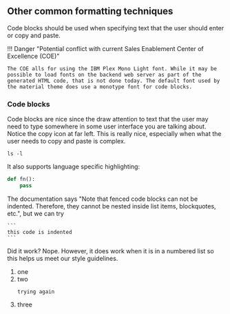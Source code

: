 ## Other common formatting techniques

Code blocks should be used when specifying text that the user should enter or copy and paste. 

!!! Danger "Potential conflict with current Sales Enablement Center of Excellence (COE)"

    The COE alls for using the IBM Plex Mono Light font. While it may be possible to load fonts on the backend web server as part of the generated HTML code, that is not done today. The default font used by the material theme does use a monotype font for code blocks.

### Code blocks
Code blocks are nice since the draw attention to text that the user may need to type somewhere in some user interface you are talking about. Notice the copy icon at far left. This is really nice, especially when what the user needs to copy and paste is complex. 

```
ls -l
```

It also supports language specific highlighting:

```python
def fn():
    pass
```

The documentation says "Note that fenced code blocks can not be indented. Therefore, they cannot be nested inside list items, blockquotes, etc.", but we can try

    ```
    this code is indented
    ```

Did it work? Nope. However, it does work when it is in a numbered list so this helps us meet our style guidelines.

1. one
2. two
    ```
    trying again
    ```
3. three 

